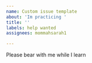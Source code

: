 ```yaml
---
name: Custom issue template
about: 'Im practicing '
title: ''
labels: help wanted
assignees: mommahsarah1

---
```


Please bear with me while I learn
